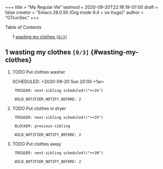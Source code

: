 +++
title = "My Regular life"
lastmod = 2020-09-20T22:18:19-07:00
draft = false
creator = "Emacs 28.0.50 (Org mode 9.4 + ox-hugo)"
author = "GTrunSec"
+++

<style>
  .ox-hugo-toc ul {
    list-style: none;
  }
</style>
<div class="ox-hugo-toc toc">
<div></div>

<div class="heading">Table of Contents</div>

- <span class="section-num">1</span> [wasting my clothes <code>[0/3]</code>](#wasting-my-clothes)

</div>
<!--endtoc-->



## <span class="section-num">1</span> wasting my clothes <code>[0/3]</code> {#wasting-my-clothes}

<!--list-separator-->

1. <span class="org-todo todo TODO">TODO</span>  Put clothes washer

    <p><span class="timestamp-wrapper"><span class="timestamp-kwd">SCHEDULED:</span> <span class="timestamp">&lt;2020-09-20 Sun 20:00 +1w&gt;</span></span></p>

        TRIGGER: next-sibling scheduled!("++1h")

        WILD_NOTIFIER_NOTIFY_BEFORE: 2

<!--list-separator-->

2. <span class="org-todo todo TODO">TODO</span>  Put clothes in dryer

        TRIGGER: next-sibling scheduled!("++1h")

        BLOCKER: previous-sibling

        WILD_NOTIFIER_NOTIFY_BEFORE: 2

<!--list-separator-->

3. <span class="org-todo todo TODO">TODO</span>  Put clothes away

        TRIGGER: next-sibling scheduled!("++1M")

        WILD_NOTIFIER_NOTIFY_BEFORE: 2
